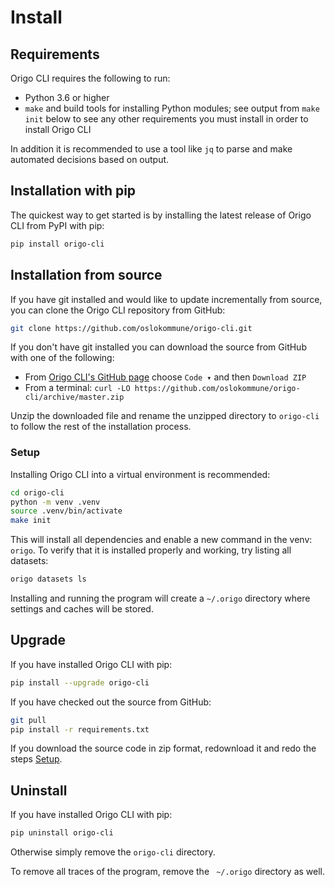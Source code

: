 # Install

## Requirements
Origo CLI requires the following to run:

* Python 3.6 or higher
* `make` and build tools for installing Python modules; see output from `make init` below to see any other requirements you must install in order to install Origo CLI

In addition it is recommended to use a tool like `jq` to parse and make automated decisions based on output.

## Installation with pip
The quickest way to get started is by installing the latest release of Origo CLI from PyPI with pip:

```bash
pip install origo-cli
```

## Installation from source
If you have git installed and would like to update incrementally from source, you can clone the Origo CLI repository from GitHub:

```bash
git clone https://github.com/oslokommune/origo-cli.git
```

If you don't have git installed you can download the source from GitHub with one of the following:

* From [Origo CLI's GitHub page](https://github.com/oslokommune/origo-cli) choose `Code ▾` and then `Download ZIP`
* From a terminal: `curl -LO https://github.com/oslokommune/origo-cli/archive/master.zip`

Unzip the downloaded file and rename the unzipped directory to `origo-cli` to follow the rest of the installation process.

### Setup
Installing Origo CLI into a virtual environment is recommended:

```bash
cd origo-cli
python -m venv .venv
source .venv/bin/activate
make init
```

This will install all dependencies and enable a new command in the venv: `origo`. To verify that it is installed properly and working, try listing all datasets:

```bash
origo datasets ls
```

Installing and running the program will create a `~/.origo` directory where settings and caches will be stored.

## Upgrade
If you have installed Origo CLI with pip:

```bash
pip install --upgrade origo-cli
```

If you have checked out the source from GitHub:

```bash
git pull
pip install -r requirements.txt
```

If you download the source code in zip format, redownload it and redo the steps [Setup](#setup).

## Uninstall
If you have installed Origo CLI with pip:

```bash
pip uninstall origo-cli
```

Otherwise simply remove the `origo-cli` directory.

To remove all traces of the program, remove the ` ~/.origo` directory as well.

